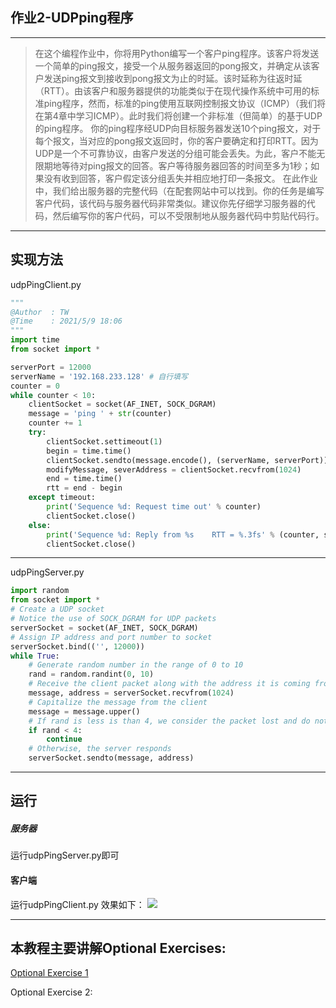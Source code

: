 ﻿## 作业2-UDPping程序
---

>在这个编程作业中，你将用Python编写一个客户ping程序。该客户将发送一个简单的ping报文，接受一个从服务器返回的pong报文，并确定从该客户发送ping报文到接收到pong报文为止的时延。该时延称为往返时延（RTT）。由该客户和服务器提供的功能类似于在现代操作系统中可用的标准ping程序，然而，标准的ping使用互联网控制报文协议（ICMP）（我们将在第4章中学习ICMP）。此时我们将创建一个非标准（但简单）的基于UDP的ping程序。
你的ping程序经UDP向目标服务器发送10个ping报文，对于每个报文，当对应的pong报文返回时，你的客户要确定和打印RTT。因为UDP是一个不可靠协议，由客户发送的分组可能会丢失。为此，客户不能无限期地等待对ping报文的回答。客户等待服务器回答的时间至多为1秒；如果没有收到回答，客户假定该分组丢失并相应地打印一条报文。
在此作业中，我们给出服务器的完整代码（在配套网站中可以找到。你的任务是编写客户代码，该代码与服务器代码非常类似。建议你先仔细学习服务器的代码，然后编写你的客户代码，可以不受限制地从服务器代码中剪贴代码行。

 

---


## 实现方法
udpPingClient.py
```python
"""
@Author  : TW
@Time    : 2021/5/9 18:06
"""
import time
from socket import *

serverPort = 12000
serverName = '192.168.233.128' # 自行填写
counter = 0
while counter < 10:
    clientSocket = socket(AF_INET, SOCK_DGRAM)
    message = 'ping ' + str(counter)
    counter += 1
    try:
        clientSocket.settimeout(1)
        begin = time.time()
        clientSocket.sendto(message.encode(), (serverName, serverPort))
        modifyMessage, severAddress = clientSocket.recvfrom(1024)
        end = time.time()
        rtt = end - begin
    except timeout:
        print('Sequence %d: Request time out' % counter)
        clientSocket.close()
    else:
        print('Sequence %d: Reply from %s    RTT = %.3fs' % (counter, serverName, rtt))
        clientSocket.close()


```
---
udpPingServer.py

```python
import random
from socket import *
# Create a UDP socket
# Notice the use of SOCK_DGRAM for UDP packets
serverSocket = socket(AF_INET, SOCK_DGRAM)
# Assign IP address and port number to socket
serverSocket.bind(('', 12000))
while True:
    # Generate random number in the range of 0 to 10
    rand = random.randint(0, 10)
    # Receive the client packet along with the address it is coming from
    message, address = serverSocket.recvfrom(1024)
    # Capitalize the message from the client
    message = message.upper()
    # If rand is less is than 4, we consider the packet lost and do not respond
    if rand < 4:
        continue
    # Otherwise, the server responds
    serverSocket.sendto(message, address)

```
---
## 运行
##### 服务器
运行udpPingServer.py即可
#### 客户端
运行udpPingClient.py
效果如下：
![](https://img-blog.csdnimg.cn/20210516140602591.png)

---
## 本教程主要讲解Optional Exercises:

[Optional Exercise 1](Optional-exercise-1.md)

Optional Exercise 2:
